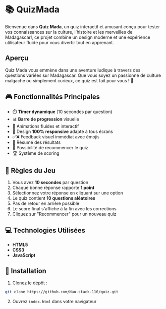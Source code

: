 # 📚 QuizMada

Bienvenue dans **Quiz Mada**, un quiz interactif et amusant conçu pour tester vos connaissances sur la culture, l’histoire et les merveilles de Madagascar!, ce projet combine un design moderne et une expérience utilisateur fluide pour vous divertir tout en apprenant.

## Aperçu
Quiz Mada vous emmène dans une aventure ludique à travers des questions variées sur Madagascar. Que vous soyez un passionné de culture malgache ou simplement curieux, ce quiz est fait pour vous ! 🌴

## 🎮 Fonctionnalités Principales
- ⏱️ **Timer dynamique** (10 secondes par question)
- 📊 **Barre de progression** visuelle
- 🎨 Animations fluides et interactif
- 📱 Design **100% responsive** adapté à tous écrans
- ✅❌ Feedback visuel immédiat avec émojis
- 📝 Résumé des résultats
- 🔄 Possibilité de recommencer le quiz
- 🏆 Système de scoring 

## 📖 Règles du Jeu
1. Vous avez **10 secondes** par question
2. Chaque bonne réponse rapporte **1 point**
3. Sélectionnez votre réponse en cliquant sur une option
4. Le quiz contient **10 questions aléatoires**
5. Pas de retour en arrière possible
6. Le score final s'affiche à la fin avec les corrections
7. Cliquez sur "Recommencer" pour un nouveau quiz

## 💻 Technologies Utilisées
- **HTML5**
- **CSS3**
- **JavaScript**

## 🚀 Installation
1. Clonez le dépôt :
```bash
git clone https://github.com/Nau-stack-110/quiz.git
```
2. Ouvrez `index.html` dans votre navigateur
